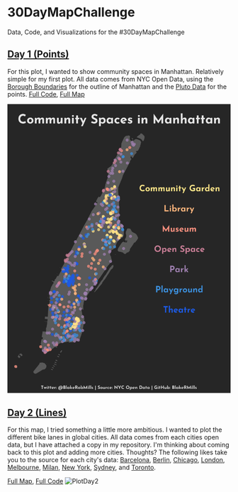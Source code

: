# 30DayMapChallenge
Data, Code, and Visualizations for the #30DayMapChallenge


## [Day 1 (Points)](https://twitter.com/BlakeRobMills/status/1455383350613626883)
For this plot, I wanted to show community spaces in Manhattan. Relatively simple for my first plot. All data comes from NYC Open Data, using the [Borough Boundaries](https://data.cityofnewyork.us/City-Government/Borough-Boundaries/tqmj-j8zm) for the outline of Manhattan and the [Pluto Data](https://www1.nyc.gov/site/planning/data-maps/open-data/dwn-pluto-mappluto.page) for the points. 
[Full Code](https://github.com/BlakeRMills/30DayMapChallenge/blob/main/Day%201%20(Points)/Day%201%20(Points).R), [Full Map](https://raw.githubusercontent.com/BlakeRMills/30DayMapChallenge/main/Day%201%20(Points)/Manhattan%20Spaces%20(Day%201%20Points).png)

![PlotDay1](https://raw.githubusercontent.com/BlakeRMills/30DayMapChallenge/main/Day%201%20(Points)/Manhattan%20Spaces%20(Day%201%20Points).png)

## [Day 2 (Lines)](https://twitter.com/BlakeRobMills/status/1455691876091170820)
For this map, I tried something a little more ambitious. I wanted to plot the different bike lanes in global cities. All data comes from each cities open data, but I have attached a copy in my repository. I'm thinking about coming back to this plot and adding more cities. Thoughts?
The following likes take you to the source for each city's data: [Barcelona](https://opendata-ajuntament.barcelona.cat/data/en/dataset/carril-bici), [Berlin](https://daten.odis-berlin.de/archive/radverkehrsanlagen/), [Chicago](https://data.cityofchicago.org/Transportation/Bike-Routes/3w5d-sru8), [London](https://data.london.gov.uk/dataset/cycling-infrastructure-database), [Melbourne](https://data.melbourne.vic.gov.au/Transport/Bicycle-routes-including-informal-on-road-and-off-/24aw-nd3i), [Milan](https://dati.comune.milano.it/dataset/ds60_infogeo_piste_ciclabili_localizzazione_), [New York](https://data.cityofnewyork.us/Transportation/Bicycle-Routes/7vsa-caz7), [Sydney](https://data.cityofsydney.nsw.gov.au/datasets/cityofsydney::cycle-network/explore?location=-33.888968%2C151.206972%2C13.33), and [Toronto](https://open.toronto.ca/dataset/bikeways/).

[Full Map](https://ibb.co/yF1mk3g), [Full Code](https://github.com/BlakeRMills/30DayMapChallenge/blob/main/Day%202%20(Lines)/Day%202%20(Lines).R)
![PlotDay2](https://github.com/BlakeRMills/30DayMapChallenge/blob/main/Day%202%20(Lines)/Day%202%20Lines.png)
